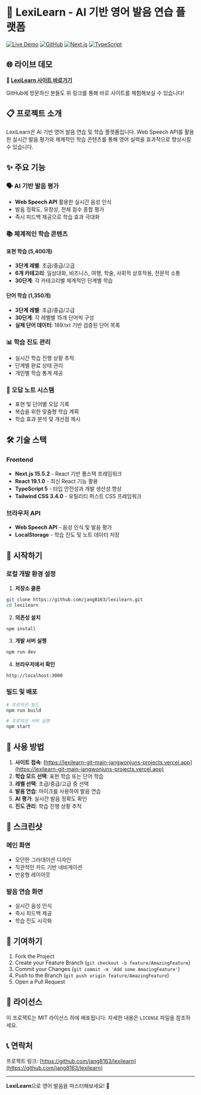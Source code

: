 # 🎯 LexiLearn - AI 기반 영어 발음 연습 플랫폼

[![Live Demo](https://img.shields.io/badge/Live%20Demo-Visit%20Site-blue?style=for-the-badge&logo=vercel)](https://lexilearn-git-main-jangwonjuns-projects.vercel.app)
[![GitHub](https://img.shields.io/badge/GitHub-Repository-black?style=for-the-badge&logo=github)](https://github.com/jang8163/lexilearn)
[![Next.js](https://img.shields.io/badge/Next.js-15.5.2-black?style=for-the-badge&logo=next.js)](https://nextjs.org)
[![TypeScript](https://img.shields.io/badge/TypeScript-5.0-blue?style=for-the-badge&logo=typescript)](https://www.typescriptlang.org)

## 🌐 라이브 데모

**🎉 [LexiLearn 사이트 바로가기](https://lexilearn-git-main-jangwonjuns-projects.vercel.app)**

GitHub에 방문하신 분들도 위 링크를 통해 바로 사이트를 체험해보실 수 있습니다!

## 📋 프로젝트 소개

LexiLearn은 AI 기반 영어 발음 연습 및 학습 플랫폼입니다. Web Speech API를 활용한 실시간 발음 평가와 체계적인 학습 콘텐츠를 통해 영어 실력을 효과적으로 향상시킬 수 있습니다.

## ✨ 주요 기능

### 🗣️ AI 기반 발음 평가
- **Web Speech API** 활용한 실시간 음성 인식
- 발음 정확도, 유창성, 전체 점수 종합 평가
- 즉시 피드백 제공으로 학습 효과 극대화

### 📚 체계적인 학습 콘텐츠
#### 표현 학습 (5,400개)
- **3단계 레벨**: 초급/중급/고급
- **6개 카테고리**: 일상대화, 비즈니스, 여행, 학술, 사회적 상호작용, 전문적 소통
- **30단계**: 각 카테고리별 체계적인 단계별 학습

#### 단어 학습 (1,350개)
- **3단계 레벨**: 초급/중급/고급
- **30단계**: 각 레벨별 15개 단어씩 구성
- **실제 단어 데이터**: 189.txt 기반 검증된 단어 목록

### 📊 학습 진도 관리
- 실시간 학습 진행 상황 추적
- 단계별 완료 상태 관리
- 개인별 학습 통계 제공

### 📝 오답 노트 시스템
- 표현 및 단어별 오답 기록
- 복습을 위한 맞춤형 학습 계획
- 학습 효과 분석 및 개선점 제시

## 🛠️ 기술 스택

### Frontend
- **Next.js 15.5.2** - React 기반 풀스택 프레임워크
- **React 19.1.0** - 최신 React 기능 활용
- **TypeScript 5** - 타입 안전성과 개발 생산성 향상
- **Tailwind CSS 3.4.0** - 유틸리티 퍼스트 CSS 프레임워크

### 브라우저 API
- **Web Speech API** - 음성 인식 및 발음 평가
- **LocalStorage** - 학습 진도 및 노트 데이터 저장

## 🚀 시작하기

### 로컬 개발 환경 설정

1. **저장소 클론**
```bash
git clone https://github.com/jang8163/lexilearn.git
cd lexilearn
```

2. **의존성 설치**
```bash
npm install
```

3. **개발 서버 실행**
```bash
npm run dev
```

4. **브라우저에서 확인**
```
http://localhost:3000
```

### 빌드 및 배포

```bash
# 프로덕션 빌드
npm run build

# 프로덕션 서버 실행
npm start
```

## 📱 사용 방법

1. **사이트 접속**: [https://lexilearn-git-main-jangwonjuns-projects.vercel.app](https://lexilearn-git-main-jangwonjuns-projects.vercel.app)
2. **학습 모드 선택**: 표현 학습 또는 단어 학습
3. **레벨 선택**: 초급/중급/고급 중 선택
4. **발음 연습**: 마이크를 사용하여 발음 연습
5. **AI 평가**: 실시간 발음 정확도 확인
6. **진도 관리**: 학습 진행 상황 추적

## 🎨 스크린샷

### 메인 화면
- 모던한 그라데이션 디자인
- 직관적인 카드 기반 네비게이션
- 반응형 레이아웃

### 발음 연습 화면
- 실시간 음성 인식
- 즉시 피드백 제공
- 학습 진도 시각화

## 🤝 기여하기

1. Fork the Project
2. Create your Feature Branch (`git checkout -b feature/AmazingFeature`)
3. Commit your Changes (`git commit -m 'Add some AmazingFeature'`)
4. Push to the Branch (`git push origin feature/AmazingFeature`)
5. Open a Pull Request

## 📄 라이선스

이 프로젝트는 MIT 라이선스 하에 배포됩니다. 자세한 내용은 `LICENSE` 파일을 참조하세요.

## 📞 연락처

프로젝트 링크: [https://github.com/jang8163/lexilearn](https://github.com/jang8163/lexilearn)

---

**LexiLearn**으로 영어 발음을 마스터해보세요! 🎯
